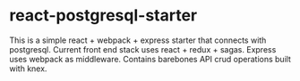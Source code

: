 # react-postgresql-starter
This is a simple react + webpack + express starter that connects with postgresql. Current front end stack uses react + redux + sagas. Express uses webpack as middleware. Contains barebones API crud operations built with knex.
